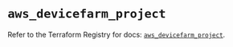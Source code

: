 # `aws_devicefarm_project`

Refer to the Terraform Registry for docs: [`aws_devicefarm_project`](https://registry.terraform.io/providers/hashicorp/aws/6.6.0/docs/resources/devicefarm_project).
